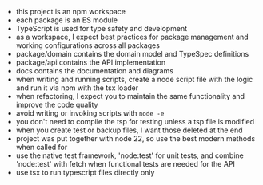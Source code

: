 - this project is an npm workspace
- each package is an ES module
- TypeScript is used for type safety and development
- as a workspace, I expect best practices for package management and working configurations across all packages
- package/domain contains the domain model and TypeSpec definitions
- package/api contains the API implementation
- docs contains the documentation and diagrams
- when writing and running scripts, create a node script file with the logic and run it via npm with the tsx loader
- when refactoring, I expect you to maintain the same functionality and improve the code quality
- avoid writing or invoking scripts with `node -e`
- you don't need to compile the tsp for testing unless a tsp file is modified
- when you create test or backup files, I want those deleted at the end
- project was put together with node 22, so use the best modern methods when called for
- use the native test framework, 'node:test' for unit tests, and combine 'node:test' with fetch when functional tests are needed for the API
- use tsx to run typescript files directly only
